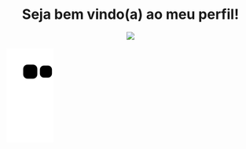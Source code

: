<div align="center">
   <h1> Seja bem vindo(a) ao meu perfil!</h1>
  <img height= "100" src="https://giphy.com/gifs/computer-cat-wearing-glasses-VbnUQpnihPSIgIXuZv">
</div>

![snake gif](https://github.com/HappyLightning/HappyLightning/blob/output/github-contribution-grid-snake.svg)
